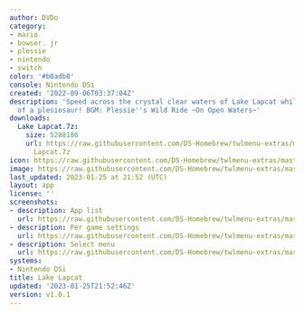 ```yaml
---
author: DVDo
category:
- mario
- bowser. jr
- plessie
- nintendo
- switch
color: '#b0adb0'
console: Nintendo DSi
created: '2022-09-06T03:37:04Z'
description: 'Speed across the crystal clear waters of Lake Lapcat while on the back
  of a plesiosaur! BGM: Plessie''s Wild Ride ~On Open Waters~'
downloads:
  Lake Lapcat.7z:
    size: 5288186
    url: https://raw.githubusercontent.com/DS-Homebrew/twlmenu-extras/master/_nds/TWiLightMenu/dsimenu/themes/Lake
      Lapcat.7z
icon: https://raw.githubusercontent.com/DS-Homebrew/twlmenu-extras/master/_nds/TWiLightMenu/dsimenu/themes/meta/Lake%20Lapcat/icon.png
image: https://raw.githubusercontent.com/DS-Homebrew/twlmenu-extras/master/_nds/TWiLightMenu/dsimenu/themes/meta/Lake%20Lapcat/icon.png
last_updated: 2023-01-25 at 21:52 (UTC)
layout: app
license: ''
screenshots:
- description: App list
  url: https://raw.githubusercontent.com/DS-Homebrew/twlmenu-extras/master/_nds/TWiLightMenu/dsimenu/themes/meta/Lake%20Lapcat/screenshots/app-list.png
- description: Per game settings
  url: https://raw.githubusercontent.com/DS-Homebrew/twlmenu-extras/master/_nds/TWiLightMenu/dsimenu/themes/meta/Lake%20Lapcat/screenshots/per-game-settings.png
- description: Select menu
  url: https://raw.githubusercontent.com/DS-Homebrew/twlmenu-extras/master/_nds/TWiLightMenu/dsimenu/themes/meta/Lake%20Lapcat/screenshots/select-menu.png
systems:
- Nintendo DSi
title: Lake Lapcat
updated: '2023-01-25T21:52:46Z'
version: v1.0.1
---
```

